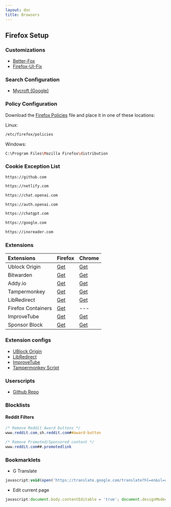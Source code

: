 ```yaml
---
layout: doc
title: Browsers
---
```

## Firefox Setup

### Customizations
- [Better-Fox](https://github.com/yokoffing/Betterfox/blob/main/user.js)
- [Firefox-UI-Fix](https://github.com/black7375/Firefox-UI-Fix/releases/latest)

### Search Configuration 
- [Mycroft (Google)](https://mycroftproject.com/install.html?id=118251&basename=anti-google&icontype=ico&name=G)

### Policy Configuration
Download the [Firefox Policies](https://raw.githubusercontent.com/fynks/configs/main/browsers/configs/policies.json) file and place it in one of these locations:

Linux:
```bash
/etc/firefox/policies
```

Windows:
```bash
C:\Program Files\Mozilla Firefox\distribution
```

### Cookie Exception List

```
https://github.com
```

```txt
https://netlify.com
```

```txt
https://chat.openai.com
```

```txt
https://auth.openai.com
```

```txt
https://chatgpt.com
```

```txt
https://google.com
```

```txt
https://inoreader.com
```

### Extensions

| **Extensions**     | **Firefox**                                                                       | **Chrome**                                                                                                  |
| :----------------- | :-------------------------------------------------------------------------------- | :---------------------------------------------------------------------------------------------------------- |
| Ublock Origin      | [Get](https://addons.mozilla.org/en-GB/firefox/addon/ublock-origin/)              | [Get](https://chrome.google.com/webstore/detail/ublock-origin/cjpalhdlnbpafiamejdnhcphjbkeiagm)             |
| Bitwarden          | [Get](https://addons.mozilla.org/en-US/firefox/addon/bitwarden-password-manager/) | [Get](https://chrome.google.com/webstore/detail/bitwarden-free-password-m/nngceckbapebfimnlniiiahkandclblb) |
| Addy.io            | [Get](https://addons.mozilla.org/en-US/firefox/addon/addy_io/)                    | [Get](https://chrome.google.com/webstore/detail/addyio-anonymous-email-fo/iadbdpnoknmbdeolbapdackdcogdmjpe) |
| Tampermonkey       | [Get](https://addons.mozilla.org/en-US/firefox/addon/tampermonkey/)               | [Get](https://chrome.google.com/webstore/detail/tampermonkey/dhdgffkkebhmkfjojejmpbldmpobfkfo)              |
| LibRedirect        | [Get](https://addons.mozilla.org/firefox/addon/libredirect/)                      | [Get](https://libredirect.github.io/download_chromium.html)                                   |
| Firefox Containers | [Get](https://addons.mozilla.org/en-US/firefox/addon/multi-account-containers/)   | ---                                                                                                         |
| ImproveTube     | [Get](https://addons.mozilla.org/en-US/firefox/addon/youtube-addon/)               | [Get](https://chromewebstore.google.com/detail/improve-youtube-%F0%9F%8E%A7-for-yo/bnomihfieiccainjcjblhegjgglakjdd)                           |
| Sponsor Block      | [Get](https://addons.mozilla.org/en-US/firefox/addon/sponsorblock/)               | [Get](https://chrome.google.com/webstore/detail/mnjggcdmjocbbbhaepdhchncahnbgone)                           |

### Extension configs

- [UBlock Origin](https://raw.githubusercontent.com/fynks/configs/main/browsers/extensions/u_block_origin_configs.txt)
- [LibRedirect](https://raw.githubusercontent.com/fynks/configs/main/browsers/extensions/libredirect.json)
- [ImproveTube](https://raw.githubusercontent.com/fynks/configs/main/browsers/extensions/improvedtube.json)
- [Tampermonkey Script](https://raw.githubusercontent.com/fynks/configs/main/browsers/extensions/tampermonkey_scripts.zip)


### Userscripts
- [Github Repo](https://github.com/fynks/userscripts)

### Blocklists
#### Reddit Filters
```css
/* Remove Reddit Award buttons */
www.reddit.com,sh.reddit.com##award-button

/* Remove Promoted/Sponsored content */
www.reddit.com##.promotedlink
```

### Bookmarklets

- G Translate
``` js
javascript:void(open('https://translate.google.com/translate?hl=en&sl=auto&tl=en&u=' + encodeURIComponent(location.href)));
```
- Edit current page
```js
javascript:document.body.contentEditable = 'true'; document.designMode='on'; void 0
```
